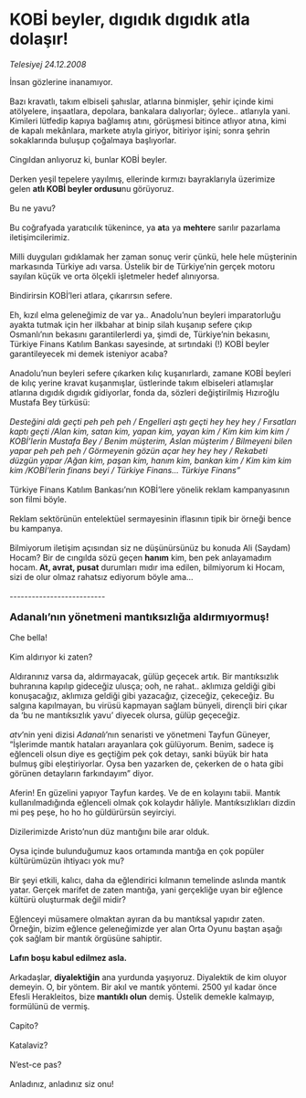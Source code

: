 # KOBİ beyler, dıgıdık dıgıdık atla dolaşır!

*Telesiyej 24.12.2008*

<div class="taraf_structure_2col_1zq">
<div class="margen_n">



 <p>İnsan gözlerine inanamıyor. <br/><br/>Bazı kravatlı, takım elbiseli şahıslar, atlarına binmişler, şehir içinde kimi atölyelere, inşaatlara, depolara, bankalara dalıyorlar; öylece.. atlarıyla yani. Kimileri lütfedip kapıya bağlamış atını, görüşmesi bitince atlıyor atına, kimi de kapalı mekânlara, markete atıyla giriyor, bitiriyor işini; sonra şehrin sokaklarında buluşup çoğalmaya başlıyorlar. <br/><br/>Cingıldan anlıyoruz ki, bunlar KOBİ beyler. <br/><br/>Derken yeşil tepelere yayılmış, ellerinde kırmızı bayraklarıyla üzerimize gelen <b>atlı KOBİ beyler ordusu</b>nu<b> </b>görüyoruz. <br/><br/>Bu ne yavu? <br/><br/>Bu coğrafyada yaratıcılık tükenince, ya <b>at</b>a ya <b>mehter</b>e sarılır pazarlama iletişimcilerimiz. <br/><br/>Milli duyguları gıdıklamak her zaman sonuç verir çünkü, hele hele müşterinin markasında Türkiye adı varsa. Üstelik bir de Türkiye’nin gerçek motoru sayılan küçük ve orta ölçekli işletmeler hedef alınıyorsa. <br/><br/>Bindirirsin KOBİ’leri atlara, çıkarırsın sefere. <br/><br/>Eh, kızıl elma geleneğimiz de var ya.. Anadolu’nun beyleri imparatorluğu ayakta tutmak için her ilkbahar at binip silah kuşanıp sefere çıkıp Osmanlı’nın bekasını garantilerlerdi ya, şimdi de, Türkiye’nin bekasını, Türkiye Finans Katılım Bankası sayesinde, at sırtındaki (!) KOBİ beyler garantileyecek mi demek isteniyor acaba? <br/><br/>Anadolu’nun beyleri sefere çıkarken kılıç kuşanırlardı, zamane KOBİ beyleri de kılıç yerine kravat kuşanmışlar, üstlerinde takım elbiseleri atlamışlar atlarına dıgıdık dıgıdık gidiyorlar, fonda da, sözleri değiştirilmiş Hızıroğlu Mustafa Bey türküsü:<i> <br/><br/>Desteğini aldı geçti peh peh peh / Engelleri aştı geçti hey hey hey / Fırsatları kaptı geçti /Alan kim, satan kim, yapan kim, yayan kim / Kim kim kim kim / KOBİ’lerin Mustafa Bey / Benim müşterim, Aslan müşterim / Bilmeyeni bilen yapar peh peh peh / Görmeyenin gözün açar hey hey hey / Rekabeti düzgün yapar /Ağan kim, paşan kim, hanım kim, bankan kim / Kim kim kim kim /KOBİ’lerin finans beyi / Türkiye Finans... Türkiye Finans”</i> <br/><br/>Türkiye Finans Katılım Bankası’nın KOBİ’lere yönelik reklam kampanyasının son filmi böyle. <br/><br/>Reklam sektörünün entelektüel sermayesinin iflasının tipik bir örneği bence bu kampanya. <br/><br/>Bilmiyorum iletişim açısından siz ne düşünürsünüz bu konuda Ali (Saydam) Hocam? Bir de cıngılda sözü geçen <b>hanım</b> kim, ben pek anlayamadım hocam.<b> At, avrat, pusat</b> durumları mıdır ima edilen, bilmiyorum ki Hocam, sizi de olur olmaz rahatsız ediyorum böyle ama… <br/><br/>--------------------------<b> <br/><br/><font size="4">Adanalı’nın yönetmeni mantıksızlığa aldırmıyormuş!</font></b> <br/><br/>Che bella! <br/><br/>Kim aldırıyor ki zaten? <br/><br/>Aldıranınız varsa da, aldırmayacak, gülüp geçecek artık. Bir mantıksızlık buhranına kapılıp gideceğiz ulusça; ooh, ne rahat.. aklımıza geldiği gibi konuşacağız, aklımıza geldiği gibi yazacağız, çizeceğiz, çekeceğiz. Bu salgına kapılmayan, bu virüsü kapmayan sağlam bünyeli, dirençli biri çıkar da ‘bu ne mantıksızlık yavu’ diyecek olursa, gülüp geçeceğiz.<i> <br/><br/>atv</i>’nin yeni dizisi <i>Adanalı</i>’nın senaristi ve yönetmeni Tayfun Güneyer, “İşlerimde mantık hataları arayanlara çok gülüyorum. Benim, sadece iş eğlenceli olsun diye es geçtiğim pek çok detayı, sanki büyük bir hata bulmuş gibi eleştiriyorlar. Oysa ben yazarken de, çekerken de o hata gibi görünen detayların farkındayım” diyor. <br/><br/>Aferin! En güzelini yapıyor Tayfun kardeş. Ve de en kolayını tabii. Mantık kullanılmadığında eğlenceli olmak çok kolaydır hâliyle. Mantıksızlıkları dizdin mi peş peşe, ho ho ho güldürürsün seyirciyi. <br/><br/>Dizilerimizde Aristo’nun düz mantığını bile arar olduk. <br/><br/>Oysa içinde bulunduğumuz kaos ortamında mantığa en çok popüler kültürümüzün ihtiyacı yok mu? <br/><br/>Bir şeyi etkili, kalıcı, daha da eğlendirici kılmanın temelinde aslında mantık yatar. Gerçek marifet de zaten mantığa, yani gerçekliğe uyan bir eğlence kültürü oluşturmak değil midir? <br/><br/>Eğlenceyi müsamere olmaktan ayıran da bu mantıksal yapıdır zaten. Örneğin, bizim eğlence geleneğimizde yer alan Orta Oyunu baştan aşağı çok sağlam bir mantık örgüsüne sahiptir. <b><br/><br/>Lafın boşu kabul edilmez asla.</b> <br/><br/>Arkadaşlar, <b>diyalektiğin</b> ana yurdunda yaşıyoruz. Diyalektik de kim oluyor demeyin. O, bir yöntem. Bir akıl ve mantık yöntemi. 2500 yıl kadar önce Efesli Herakleitos, bize<b> mantıklı olun</b> demiş. Üstelik demekle kalmayıp, formülünü de vermiş. <br/><br/>Capito? <br/><br/>Katalaviz? <br/><br/>N’est-ce pas? <br/><br/>Anladınız, anladınız siz onu!</p>

<br/>


<div id="taraf_not">
</div>

</div>


</div>
